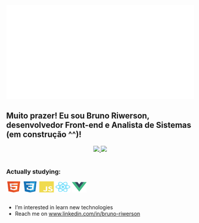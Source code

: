 <img src="header.svg">

## Muito prazer! Eu sou Bruno Riwerson, desenvolvedor Front-end e Analista de Sistemas (em construção ^^)!

<div align="center">
  <a href="https://github.com/vanriwerson">
  <img height="180em" src="https://github-readme-stats.vercel.app/api?username=vanriwerson&show_icons=true&theme=merko&include_all_commits=true&count_private=true"/>
  <img height="180em" src="https://github-readme-stats.vercel.app/api/top-langs/?username=vanriwerson&layout=compact&langs_count=7&theme=merko"/>
  </a>
</div>
  
<div style="display: inline_block"><br>
  <h3>Actually studying:</h3>
  <img align="center" height="30" width="40" src="https://raw.githubusercontent.com/devicons/devicon/master/icons/html5/html5-original.svg">
  <img align="center" height="30" width="40" src="https://raw.githubusercontent.com/devicons/devicon/master/icons/css3/css3-original.svg">
  <img align="center" height="30" width="40" src="https://raw.githubusercontent.com/devicons/devicon/master/icons/javascript/javascript-plain.svg">
  <img align="center" height="30" width="40" src="https://raw.githubusercontent.com/devicons/devicon/master/icons/react/react-original.svg">
  <img align="center" height="30" width="40" src="https://raw.githubusercontent.com/devicons/devicon/master/icons/vuejs/vuejs-original.svg">
</div><br>

- I’m interested in learn new technologies
- Reach me on www.linkedin.com/in/bruno-riwerson

<!---
vanriwerson/vanriwerson is a ✨ special ✨ repository because its `README.md` (this file) appears on your GitHub profile.
You can click the Preview link to take a look at your changes.
--->
